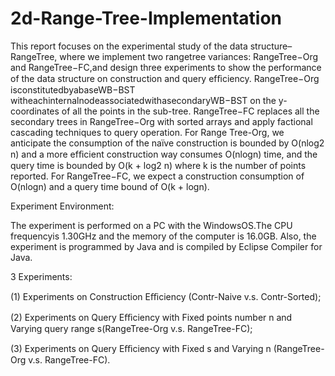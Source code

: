 # 2d-Range-Tree-Implementation

This report focuses on the experimental study of the data structure–RangeTree, where we implement two rangetree variances: RangeTree−Org and RangeTree−FC,and design three experiments to show the performance of the data structure on construction and query efﬁciency. RangeTree−Org isconstitutedbyabaseWB−BST witheachinternalnodeassociatedwithasecondaryWB−BST on the y-coordinates of all the points in the sub-tree. RangeTree−FC replaces all the secondary trees in RangeTree−Org with sorted arrays and apply factional cascading techniques to query operation. For Range Tree-Org, we anticipate the consumption of the naïve construction is bounded by O(nlog2 n) and a more efﬁcient construction way consumes O(nlogn) time, and the query time is bounded by O(k + log2 n) where k is the number of points reported. For RangeTree−FC, we expect a construction consumption of O(nlogn) and a query time bound of O(k + logn).



Experiment Environment: 

The experiment is performed on a PC with the WindowsOS.The CPU frequencyis 1.30GHz and the memory of the computer is 16.0GB. Also, the experiment is programmed by Java and is compiled by Eclipse Compiler for Java.



3 Experiments:

(1) Experiments on Construction Eﬃciency (Contr-Naive v.s. Contr-Sorted);

(2) Experiments on Query Eﬃciency with Fixed points number n and Varying query range s(RangeTree-Org v.s. RangeTree-FC);

(3) Experiments on Query Eﬃciency with Fixed s and Varying n (RangeTree-Org v.s. RangeTree-FC).



